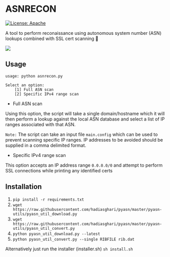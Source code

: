 # ASNRECON
[![License: Apache](https://img.shields.io/github/license/orlyjamie/asnrecon)](https://img.shields.io/github/license/orlyjamie/asnrecon)

A tool to perform reconaissance using autonomous system number (ASN) lookups combined with SSL cert scanning 📡

![](https://raw.githubusercontent.com/orlyjamie/asnrecon/master/screen.png)

## Usage

```
usage: python asnrecon.py

Select an option:
	[1] Full ASN scan
	[2] Specific IPv4 range scan
```

- Full ASN scan 

Using this option, the script will take a single domain/hostname which it will then perform a lookup against the local ASN database and select a list of IP ranges associated with that ASN.

`Note:` The script can take an input file `main.config` which can be used to prevent scanning specific IP ranges. IP addresses to be avoided should be supplied in a comma delimited format. 

- Specific IPv4 range scan

This option accepts an IP address range `0.0.0.0/0` and attempt to perform SSL connections while printing any identified certs

## Installation
  1. `pip install -r requirements.txt`
  2. `wget https://raw.githubusercontent.com/hadiasghari/pyasn/master/pyasn-utils/pyasn_util_download.py`
  3. `wget https://raw.githubusercontent.com/hadiasghari/pyasn/master/pyasn-utils/pyasn_util_convert.py`
  4. `python pyasn_util_download.py --latest`
  5. `python pyasn_util_convert.py --single RIBFILE rib.dat`
  
  Alternatively just run the installer (installer.sh)
  `sh install.sh`
